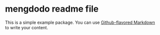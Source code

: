 # mengdodo readme file

This is a simple example package. You can use
[Github-flavored Markdown](https://guides.github.com/features/mastering-markdown/)
to write your content.
